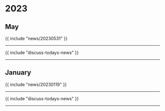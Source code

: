 # 2023
## May

{{ include "news/20230531" }}

---

{{ include "discuss-todays-news" }}

---

## January

{{ include "news/20230119" }}

---

{{ include "discuss-todays-news" }}

---

